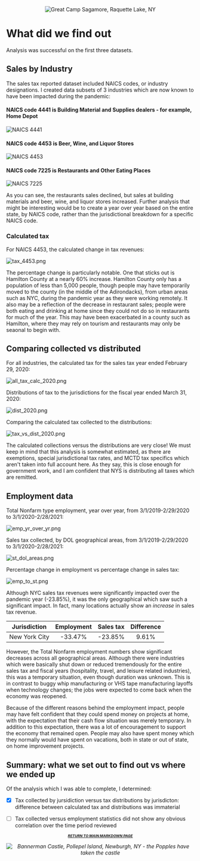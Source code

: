 <center>
    <img src="https://media.gettyimages.com/photos/main-lodge-circa-1897-great-camp-sagamore-former-vanderbilt-home-picture-id1289251383?s=2048x2048" title="Great Camp Sagamore, Raquette Lake, NY" alt="Great Camp Sagamore, Raquette Lake, NY">
</center>

# What did we find out

Analysis was successful on the first three datasets.

## Sales by Industry

The sales tax reported dataset included NAICS codes, or industry designations.  I created data subsets of 3 industries which are now known to have been impacted during the pandemic:

#### NAICS code 4441 is Building Material and Supplies dealers - for example, Home Depot<br>
![NAICS 4441](subset_4441.png)

#### NAICS code 4453 is Beer, Wine, and Liquor Stores<br>
![NAICS 4453](subset_4453.png)

#### NAICS code 7225 is Restaurants and Other Eating Places<br>
![NAICS 7225](subset_7225.png)

As you can see, the restaurants sales declined, but sales at building materials and beer, wine, and liquor stores increased.  Further analysis that might be interesting would be to create a year over year based on the entire state, by NAICS code, rather than the jurisdictional breakdown for a specific NAICS code.

### Calculated tax

For NAICS 4453, the calculated change in tax revenues:

![tax_4453.png](tax_4453.png)

The percentage change is particularly notable.  One that sticks out is Hamilton County at a nearly 60% increase.  Hamilton County only has a population of less than 5,000 people, though people may have temporarily moved to the county (in the middle of the Adirondacks), from urban areas such as NYC, during the pandemic year as they were working remotely.  It also may be a reflection of the decrease in restaurant sales; people were both eating and drinking at home since they could not do so in restaurants for much of the year.  This may have been exacerbated in a county such as Hamilton, where they may rely on tourism and restaurants may only be seaonal to begin with.

## Comparing collected vs distributed

For all industries, the calculated tax for the sales tax year ended February 29, 2020:

![all_tax_calc_2020.png](all_tax_calc_2020.png)

Distributions of tax to the jurisdictions for the fiscal year ended March 31, 2020:

![dist_2020.png](dist_2020.png)

Comparing the calculated tax collected to the distributions:

![tax_vs_dist_2020.png](tax_vs_dist_2020.png)

The calculated collections versus the distributions are very close!  We must keep in mind that this analysis is somewhat estimated, as there are exemptions, special jurisdictional tax rates, and MCTD tax specifics which aren't taken into full account here.  As they say, this is close enough for government work, and I am confident that NYS is distributing all taxes which are remitted.

## Employment data

Total Nonfarm type employment, year over year, from 3/1/2019-2/29/2020 to 3/1/2020-2/28/2021:

![emp_yr_over_yr.png](emp_yr_over_yr.png)

Sales tax collected, by DOL geographical areas, from 3/1/2019-2/29/2020 to 3/1/2020-2/28/2021:

![st_dol_areas.png](st_dol_areas.png)

Percentage change in employment vs percentage change in sales tax:

![emp_to_st.png](emp_to_st.png)

Although NYC sales tax revenues were significantly impacted over the pandemic year (-23.85%), it was the only geographical which saw such a significant impact.  In fact, many locations actually show an <i>increase</i> in sales tax revenue.

| Jurisdiction | Employment | Sales tax | Difference |
|:---:|:---:|:---:|:---:|
| New York City | -33.47% | -23.85% | 9.61% |

However, the Total Nonfarm employment numbers show significant decreases across all geographical areas.  Although there were industries which were basically shut down or reduced tremendously for the entire sales tax and fiscal years (hospitality, travel, and leisure related industries), this was a temporary situation, even though duration was unknown.  This is in contrast to buggy whip manufacturing or VHS tape manufacturing layoffs when technology changes; the jobs were expected to come back when the economy was reopened.  

Because of the different reasons behind the employment impact, people may have felt confident that they could spend money on projects at home, with the expectation that their cash flow situation was merely temporary.  In addition to this expectation, there was a lot of encouragement to support the economy that remained open.  People may also have spent money which they normally would have spent on vacations, both in state or out of state, on home improvement projects.

## Summary: what we set out to find out vs where we ended up

Of the analysis which I was able to complete, I determined:

- [X] Tax collected by jursidiction versus tax distributions by jurisdicton: difference between calculated tax and distributions was immaterial
- [ ] Tax collected versus employment statistics did not show any obvious correlation over the time period reviewed
        

<p align="center">
    <center><h1 style="font-size:1vw">
        <i>
            <a href = "README.md">RETURN TO MAIN MARKDOWN PAGE</a></h1>
    </center>
    </p>

<center>
    <img src="https://media.gettyimages.com/photos/man-paddling-kayak-visits-bannermans-castle-on-the-pollepel-island-on-picture-id1256599741?s=2048x2048" title="Bannerman Castle, Pollepel Island, Newburgh, NY" alt="Bannerman Castle, Pollepel Island, Newburgh, NY - the Popples have taken the castle">
</center>